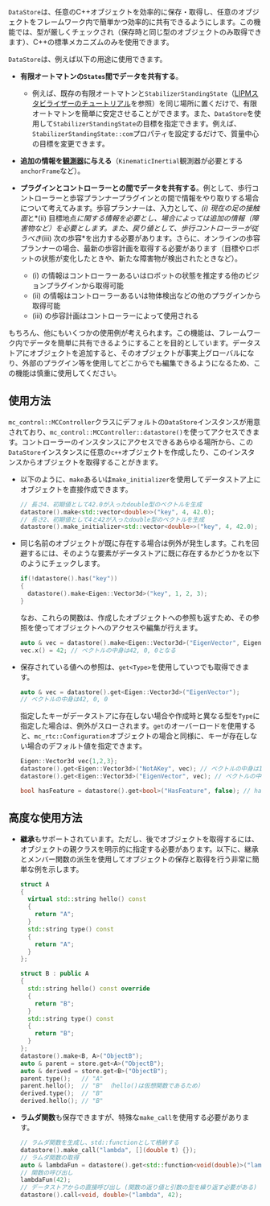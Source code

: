 `DataStore`は、任意のC++オブジェクトを効率的に保存・取得し、任意のオブジェクトをフレームワーク内で簡単かつ効率的に共有できるようにします。この機能では、型が厳しくチェックされ（保存時と同じ型のオブジェクトのみ取得できます）、C++の標準メカニズムのみを使用できます。

`DataStore`は、例えば以下の用途に使用できます。

- **有限オートマトンの`States`間でデータを共有する**。

  - 例えば、既存の有限オートマトンと`StabilizerStandingState`（[LIPMスタビライザーのチュートリアル](lipm-stabilizer.html)を参照）を同じ場所に置くだけで、有限オートマトンを簡単に安定させることができます。また、`DataStore`を使用して`StabilizerStandingState`の目標を指定できます。例えば、`StabilizerStandingState::com`プロパティを設定するだけで、質量中心の目標を変更できます。

- **追加の情報を[観測器](observers.html)に与える**（`KinematicInertial`観測器が必要とする`anchorFrame`など）。

- **プラグインとコントローラーとの間でデータを共有する**。例として、歩行コントローラーと歩容プランナープラグインとの間で情報をやり取りする場合について考えてみます。歩容プランナーは、入力として、*(i) 現在の足の接触面*と*(ii) 目標地点*に関する情報を必要とし、場合によっては追加の情報（障害物など）を必要とします。また、戻り値として、歩行コントローラーが従うべき*(iii) 次の歩容*を出力する必要があります。さらに、オンラインの歩容プランナーの場合、最新の歩容計画を取得する必要があります（目標やロボットの状態が変化したときや、新たな障害物が検出されたときなど）。

  - (i) の情報はコントローラーあるいはロボットの状態を推定する他のビジョンプラグインから取得可能
  - (ii) の情報はコントローラーあるいは物体検出などの他のプラグインから取得可能
  - (iii) の歩容計画はコントローラーによって使用される

もちろん、他にもいくつかの使用例が考えられます。この機能は、フレームワーク内でデータを簡単に共有できるようにすることを目的としています。データストアにオブジェクトを追加すると、そのオブジェクトが事実上グローバルになり、外部のプラグイン等を使用してどこからでも編集できるようになるため、この機能は慎重に使用してください。

## 使用方法

`mc_control::MCController`クラスにデフォルトの`DataStore`インスタンスが用意されており、`mc_control::MCController::datastore()`を使ってアクセスできます。コントローラーのインスタンスにアクセスできるあらゆる場所から、この`DataStore`インスタンスに任意の`c++`オブジェクトを作成したり、このインスタンスからオブジェクトを取得することがきます。

- 以下のように、`make`あるいは`make_initializer`を使用してデータストア上にオブジェクトを直接作成できます。

  ```cpp
  // 長さ4、初期値として42.0が入ったdouble型のベクトルを生成
  datastore().make<std::vector<double>>("key", 4, 42.0);
  // 長さ2、初期値として4と42が入ったdouble型のベクトルを生成
  datastore().make_initializer<std::vector<double>>("key", 4, 42.0);
  ```

- 同じ名前のオブジェクトが既に存在する場合は例外が発生します。これを回避するには、そのような要素がデータストアに既に存在するかどうかを以下のようにチェックします。
  ```cpp
  if(!datastore().has("key"))
  {
    datastore().make<Eigen::Vector3d>("key", 1, 2, 3);
  }
  ```

  なお、これらの関数は、作成したオブジェクトへの参照も返すため、その参照を使ってオブジェクトへのアクセスや編集が行えます。

  ```cpp
  auto & vec = datastore().make<Eigen::Vector3d>("EigenVector", Eigen::Vector3d::Zero());
  vec.x() = 42; // ベクトルの中身は42, 0, 0となる
  ```

- 保存されている値への参照は、`get<Type>`を使用していつでも取得できます。

  ```cpp
  auto & vec = datastore().get<Eigen::Vector3d>("EigenVector");
  // ベクトルの中身は42, 0, 0
  ```

  指定したキーがデータストアに存在しない場合や作成時と異なる型を`Type`に指定した場合は、例外がスローされます。`get`のオーバーロードを使用すると、`mc_rtc::Configuration`オブジェクトの場合と同様に、キーが存在しない場合のデフォルト値を指定できます。

  ```cpp
  Eigen::Vector3d vec{1,2,3};
  datastore().get<Eigen::Vector3d>("NotAKey", vec); // ベクトルの中身は1, 2, 3のまま
  datastore().get<Eigen::Vector3d>("EigenVector", vec); // ベクトルの中身は42, 0, 0になる

  bool hasFeature = datastore().get<bool>("HasFeature", false); // hasFeatureには"HasFeature"キーに対応する値が存在する場合はその値が、それ以外の場合はfalseが格納される。
  ```


## 高度な使用方法

- **継承**もサポートされています。ただし、後でオブジェクトを取得するには、オブジェクトの親クラスを明示的に指定する必要があります。以下に、継承とメンバー関数の派生を使用してオブジェクトの保存と取得を行う非常に簡単な例を示します。

  ```cpp
  struct A
  {
    virtual std::string hello() const
    {
      return "A";
    }
    std::string type() const
    {
      return "A";
    }
  };

  struct B : public A
  {
    std::string hello() const override
    {
      return "B";
    }
    std::string type() const
    {
      return "B";
    }
  };
  datastore().make<B, A>("ObjectB");
  auto & parent = store.get<A>("ObjectB");
  auto & derived = store.get<B>("ObjectB");
  parent.type();   // "A"
  parent.hello();  // "B" （hello()は仮想関数であるため）
  derived.type();  // "B"
  derived.hello(); // "B"
  ```

- **ラムダ関数**も保存できますが、特殊な`make_call`を使用する必要があります。

  ```cpp
  // ラムダ関数を生成し、std::functionとして格納する
  datastore().make_call("lambda", [](double t) {});
  // ラムダ関数の取得
  auto & lambdaFun = datastore().get<std::function<void(double)>("lambda");
  // 関数の呼び出し
  lambdaFun(42);
  // データストアからの直接呼び出し (関数の返り値と引数の型を繰り返す必要がある)
  datastore().call<void, double>("lambda", 42);
  ```
